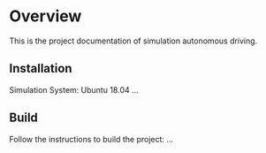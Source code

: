 # Overview

This is the project documentation of simulation autonomous driving.

## Installation
Simulation System: Ubuntu 18.04
...


## Build

Follow the instructions to build the project:
...

